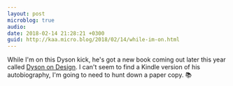 ```yaml
---
layout: post
microblog: true
audio: 
date: 2018-02-14 21:28:21 +0300
guid: http://kaa.micro.blog/2018/02/14/while-im-on.html
---
```

While I'm on this Dyson kick, he's got a new book coming out later this year called [Dyson on Design](https://www.amazon.com/Dyson-Design-Charlotte-Fiell/dp/1780679513). I can't seem to find a Kindle version of his autobiography, I'm going to need to hunt down a paper copy. 📚
